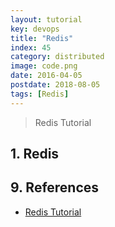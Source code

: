 ```yaml
---
layout: tutorial
key: devops
title: "Redis"
index: 45
category: distributed
image: code.png
date: 2016-04-05
postdate: 2018-08-05
tags: [Redis]
---
```


> Redis Tutorial

## 1. Redis


## 9. References
* [Redis Tutorial](https://www.tutorialspoint.com/redis/)
